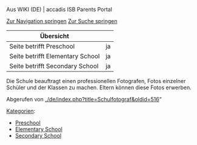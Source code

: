 Aus WIKI (DE) | accadis ISB Parents Portal

[Zur Navigation springen](/de/Schulfotograf#mw-head) [Zur Suche springen](/de/Schulfotograf#searchInput)

| Übersicht | |
| --- | --- |
| Seite betrifft Preschool | ja |
| Seite betrifft Elementary School | ja |
| Seite betrifft Secondary School | ja |

Die Schule beauftragt einen professionellen Fotografen, Fotos einzelner Schüler und der Klassen zu machen. Eltern können diese Fotos erwerben.

Abgerufen von „[/de/index.php?title=Schulfotograf&oldid=516](/de/index.php?title=Schulfotograf&oldid=516)“

[Kategorien](/de/Spezial:Kategorien "Spezial:Kategorien"):

-   [Preschool](/de/Kategorie:Preschool "Kategorie:Preschool")
-   [Elementary School](/de/Kategorie:Elementary_School "Kategorie:Elementary School")
-   [Secondary School](/de/Kategorie:Secondary_School "Kategorie:Secondary School")